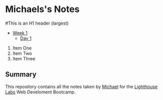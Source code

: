 # Michaels's Notes

#This is an H1 header (largest)

* [Week 1](/Week_1)
  * [Day 1](/Week_1/Day_1)
1. Item One
2. Item Two
3. Item Three

## Summary

This repository contains all the notes taken by [Michael](https://github.com/michaelt448) for the [Lighthouse Labs](https://lighthouselabs.ca/) Web Develoment Bootcamp.